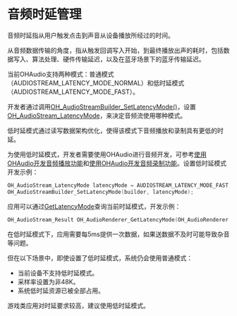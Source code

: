 # 音频时延管理

音频时延指从用户触发点击到声音从设备播放所经过的时间。

从音频数据传输的角度，指从触发回调写入开始，到最终播放出声的耗时，包括数据写入、算法处理、硬件传输延迟，以及在蓝牙场景下的蓝牙传输延迟。

当前OHAudio支持两种模式：普通模式（AUDIOSTREAM_LATENCY_MODE_NORMAL）和低时延模式（AUDIOSTREAM_LATENCY_MODE_FAST）。

开发者通过调用[OH_AudioStreamBuilder_SetLatencyMode()](../../reference/apis-audio-kit/capi-native-audiostreambuilder-h.md#oh_audiostreambuilder_setlatencymode)，设置[OH_AudioStream_LatencyMode](../../reference/apis-audio-kit/capi-native-audiostream-base-h.md#oh_audiostream_latencymode)，来决定音频流使用哪种模式。

低时延模式通过读写数据架构优化，使得该模式下音频播放和录制具有更低的时延。

为使用低时延模式，开发者需要使用OHAudio进行音频开发，可参考[使用OHAudio开发音频播放功能](using-ohaudio-for-playback.md)和[使用OHAudio开发音频录制功能](using-ohaudio-for-recording.md)。设置低时延模式开发示例：

```cpp
OH_AudioStream_LatencyMode latencyMode = AUDIOSTREAM_LATENCY_MODE_FAST;
OH_AudioStreamBuilder_SetLatencyMode(builder, latencyMode);
```

应用可以通过[GetLatencyMode](../../reference/apis-audio-kit/capi-native-audiorenderer-h.md#oh_audiorenderer_getlatencymode)查询当前时延模式，开发示例：

```cpp
OH_AudioStream_Result OH_AudioRenderer_GetLatencyMode(OH_AudioRenderer *renderer, OH_AudioStream_LatencyMode *latencyMode);
```

在低时延模式下，应用需要每5ms提供一次数据，如果送数据不及时可能导致杂音等问题。

但在以下场景中，即使设置了低时延模式，系统仍会使用普通模式：

- 当前设备不支持低时延模式。
- 采样率设置为非48K。
- 系统低时延资源已被全部占用。

游戏类应用对时延要求较高，建议使用低时延模式。